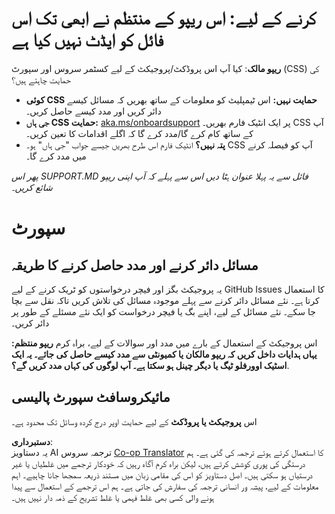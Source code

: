 <!--
CO_OP_TRANSLATOR_METADATA:
{
  "original_hash": "b7244261ee19497082edf33bcce64717",
  "translation_date": "2025-05-17T05:45:51+00:00",
  "source_file": "SUPPORT.md",
  "language_code": "ur"
}
-->
# کرنے کے لیے: اس ریپو کے منتظم نے ابھی تک اس فائل کو ایڈٹ نہیں کیا ہے

**ریپو مالک**: کیا آپ اس پروڈکٹ/پروجیکٹ کے لیے کسٹمر سروس اور سپورٹ (CSS) کی حمایت چاہتے ہیں؟

- **کوئی CSS حمایت نہیں:** اس ٹیمپلیٹ کو معلومات کے ساتھ بھریں کہ مسائل کیسے دائر کریں اور مدد کیسے حاصل کریں۔
- **جی ہاں CSS حمایت:** [aka.ms/onboardsupport](https://aka.ms/onboardsupport) پر ایک انٹیک فارم بھریں۔ CSS آپ کے ساتھ کام کرے گا/مدد کرے گا کہ اگلے اقدامات کا تعین کریں۔
- **پتہ نہیں؟** انٹیک فارم اس طرح بھریں جیسے جواب "جی ہاں" ہو۔ CSS آپ کو فیصلہ کرنے میں مدد کرے گا۔

*پھر اس SUPPORT.MD فائل سے یہ پہلا عنوان ہٹا دیں اس سے پہلے کہ آپ اپنی ریپو شائع کریں۔*

# سپورٹ

## مسائل دائر کرنے اور مدد حاصل کرنے کا طریقہ  

یہ پروجیکٹ بگز اور فیچر درخواستوں کو ٹریک کرنے کے لیے GitHub Issues کا استعمال کرتا ہے۔ نئے مسائل دائر کرنے سے پہلے موجودہ مسائل کی تلاش کریں تاکہ نقل سے بچا جا سکے۔ نئے مسائل کے لیے، اپنے بگ یا فیچر درخواست کو ایک نئے مسئلے کے طور پر دائر کریں۔

اس پروجیکٹ کے استعمال کے بارے میں مدد اور سوالات کے لیے، براہ کرم **ریپو منتظم: یہاں ہدایات داخل کریں کہ ریپو مالکان یا کمیونٹی سے مدد کیسے حاصل کی جائے۔ یہ ایک اسٹیک اوورفلو ٹیگ یا دیگر چینل ہو سکتا ہے۔ آپ لوگوں کی کہاں مدد کریں گے؟**.

## مائیکروسافٹ سپورٹ پالیسی  

اس **پروجیکٹ یا پروڈکٹ** کے لیے حمایت اوپر درج کردہ وسائل تک محدود ہے۔

**دستبرداری**:  
یہ دستاویز AI ترجمہ سروس [Co-op Translator](https://github.com/Azure/co-op-translator) کا استعمال کرتے ہوئے ترجمہ کی گئی ہے۔ ہم درستگی کی پوری کوشش کرتے ہیں، لیکن براہ کرم آگاہ رہیں کہ خودکار ترجمے میں غلطیاں یا غیر درستیاں ہو سکتی ہیں۔ اصل دستاویز کو اس کی مقامی زبان میں مستند ذریعہ سمجھا جانا چاہیے۔ اہم معلومات کے لیے، پیشہ ور انسانی ترجمہ کی سفارش کی جاتی ہے۔ ہم اس ترجمے کے استعمال سے پیدا ہونے والی کسی بھی غلط فہمی یا غلط تشریح کے ذمہ دار نہیں ہیں۔
